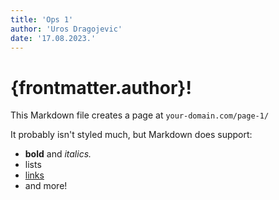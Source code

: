 ```yaml
---
title: 'Ops 1'
author: 'Uros Dragojevic'
date: '17.08.2023.'
---
```


# {frontmatter.author}!

This Markdown file creates a page at `your-domain.com/page-1/`

It probably isn't styled much, but Markdown does support:
- **bold** and _italics._
- lists
- [links](https://astro.build)
- and more!